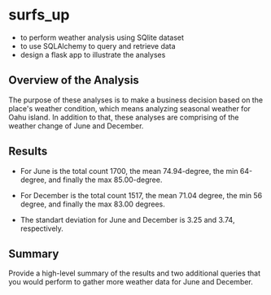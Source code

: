 # surfs_up
  - to perform weather analysis using SQlite dataset
  - to use SQLAlchemy to query and retrieve data
  - design a flask app to illustrate the analyses

## Overview of the Analysis
The purpose of these analyses is to make a business decision based on the place's weather condition, which means analyzing seasonal weather for Oahu island. In addition to that, these analyses are comprising of the weather change of June and December. 
## Results
  - For June is the total count 1700, the mean 74.94-degree, the min 64-degree, and finally the max 85.00-degree. 

<p align="center"><https://github.com/zkirsan/surfs_up/blob/1bdd4a082197015e57d33c9104b4d92adace1a47/Resources/June_Temps.PNG"></img></p>
  
  - For December is the total count 1517, the mean 71.04 degree, the min 56 degree, and finally the max 83.00 degrees.

<p align="center"><https://github.com/zkirsan/surfs_up/blob/main/Resources/Dec_Temps.PNG"></img></p>
  
  - The standart deviation for June and December is 3.25 and 3.74, respectively. 

## Summary
Provide a high-level summary of the results and two additional queries that you would perform to gather more weather data for June and December.
